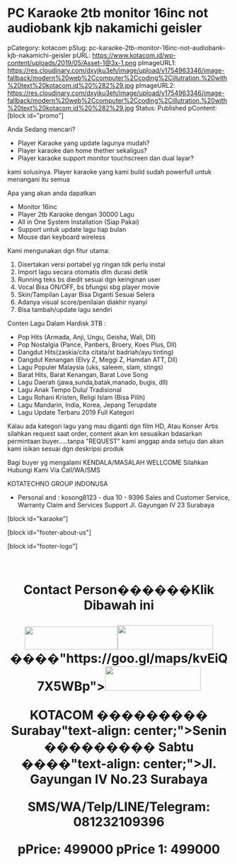 # PC Karaoke 2tb monitor 16inc not audiobank kjb nakamichi geisler

pCategory: kotacom
pSlug: pc-karaoke-2tb-monitor-16inc-not-audiobank-kjb-nakamichi-geisler
pURL: https://www.kotacom.id/wp-content/uploads/2019/05/Asset-1@3x-1.png
pImageURL1: https://res.cloudinary.com/dxyjku3eh/image/upload/v1754963346/image-fallback/modern%20web%2Ccomputer%2Ccoding%2Cillutration.%20with%20text%20kotacom.id%20%282%29.jpg
pImageURL2: https://res.cloudinary.com/dxyjku3eh/image/upload/v1754963346/image-fallback/modern%20web%2Ccomputer%2Ccoding%2Cillutration.%20with%20text%20kotacom.id%20%282%29.jpg
Status: Published
pContent: [block id="promo"]

Anda Sedang mencari?
- Player Karaoke yang update lagunya mudah?
- Player karaoke dan home thether sekaligus?
- Player karaoke support monitor touchscreen dan dual layar?

kami solusinya.
Player karaoke yang kami build sudah powerfull untuk menangani itu semua 

Apa yang akan anda dapatkan
- Monitor 16inc
- Player 2tb Karaoke dengan 30000 Lagu
- All in One System Installation (Siap Pakai)
- Support untuk update lagu tiap bulan
- Mouse dan keyboard wireless

Kami mengunakan dgn fitur utama:
1. Disertakan versi portabel yg ringan tdk perlu instal
2. Import lagu secara otomatis dlm durasi detik
3. Running teks bs diedit sesuai dgn keinginan user
4. Vocal Bisa ON/OFF, bs bfungsi sbg player movie
5. Skin/Tampilan Layar Bisa Diganti Sesuai Selera
6. Adanya visual score/penilaian diakhir nyanyi
7. Bisa tambah/update lagu sendiri

Conten Lagu Dalam Hardisk 3TB :
- Pop Hits (Armada, Anji, Ungu, Geisha, Wali, Dll)
- Pop Nostalgia (Pance, Panbers, Broery, Koes Plus, Dll)
- Dangdut Hits(zaskia/cita citata/st badriah/ayu tinting)
- Dangdut Kenangan (Elvy Z, Meggi Z, Hamdan ATT, Dll)
- Lagu Populer Malaysia (uks, saleem, slam, stings)
- Barat Hits, Barat Kenangan, Barat Love Song
- Lagu Daerah (jawa,sunda,batak,manado, bugis, dll)
- Lagu Anak Tempo Dulu/ Tradisional
- Lagu Rohani Kristen, Religi Islam (Bisa Pilih)
- Lagu Mandarin, India, Korea, Jepang Terupdate
- Lagu Update Terbaru 2019 Full Kategori

Kalau ada kategori lagu yang mau diganti dgn film HD, Atau Konser Artis silahkan request saat order, content akan km sesuaikan bdasarkan permintaan buyer.....tanpa "REQUEST" kami anggap anda setuju dan akan kami isikan sesuai dgn deskripsi produk

Bagi buyer yg mengalami KENDALA/MASALAH
WELLCOME Silahkan Hubungi Kami Via Call/WA/SMS

KOTATECHNO GROUP INDONUSA
- Personal and : kosong8123 - dua 10 - 9396
Sales and Customer Service, Warranty Claim and Services Support
Jl. Gayungan IV 23 Surabaya

[block id="karaoke"]

[block id="footer-about-us"]

[block id="footer-logo"]

&nbsp;
<h1 style="text-align: center;"><strong>Contact Person������</strong"text-align: center;"><strong>Klik Dibawah ini</strong></p>
<p style="text-align: center;"><a href="tel:+6281232109396"><img class="wp-image-53121 alignnone size-full lazy-load-active" src="https://www.kotacom.id/wp-content/uploads/2019/05/Asset-1@3x-1.png" alt="" width="210" height="52" data-src="https://www.kotacom.id/wp-content/uploads/2019/05/Asset-1@3x-1.png" /></a><a href="https://web.whatsapp.com/send?phone=+6281232109396&amp;text=Hallo%20KOTACOM.%20Saya%20(Sebutkan%20nama%20anda)%20Kami%20membutuhkan%20bantuan%20untuk%20(sebutkan%20bantuan%20yang%20anda%20butuhkan)"><img class="wp-image-53122 alignnone size-full lazy-load-active" src="https://www.kotacom.id/wp-content/uploads/2019/05/Asset-2@3x.png" alt="" width="216" height="55" data-src="https://www.kotacom.id/wp-content/uploads/2019/05/Asset-2@3x.png" /></a>����"https://goo.gl/maps/kvEiQ7X5WBp"><img class="wp-image-53123 alignnone size-full lazy-load-active" src="https://www.kotacom.id/wp-content/uploads/2019/05/Asset-3@3x.png" alt="" width="216" height="55" data-src="https://www.kotacom.id/wp-content/uploads/2019/05/Asset-3@3x.png" /></a></p>
<p style="text-align: center;"><strong>KOTACOM ��������� Surabay"text-align: center;">Senin ��������� Sabtu ����"text-align: center;">Jl. Gayungan IV No.23 Surabaya</p>
<p style="text-align: center;"><strong><span class="amp-wp-inline-50db36ebabb38d49dd4ce163290e069b">SMS/WA/Telp/LINE/Telegram: 081232109396</span></strong></p>
pPrice: 499000
pPrice 1: 499000